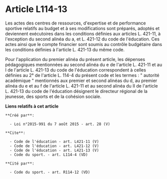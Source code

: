 # Article L114-13

Les actes des centres de ressources, d'expertise et de performance sportive relatifs au budget et à ses modifications sont
préparés, adoptés et deviennent exécutoires dans les conditions définies aux articles L. 421-11, à l'exception du second
alinéa du a, et L. 421-12 du code de l'éducation. Ces actes ainsi que le compte financier sont soumis au contrôle budgétaire
dans les conditions définies à l'article L. 421-13 du même code. 

Pour l'application du premier alinéa du présent article, les dépenses pédagogiques mentionnées au second alinéa du e de
l'article L. 421-11 et au I de l'article L. 421-13 du code de l'éducation correspondent à celles définies au 2° de l'article
L. 114-4 du présent code et les termes : " autorité académique " mentionnés aux premier et second alinéas du d, au premier
alinéa du e et au f de l'article L. 421-11 et au second alinéa du II de l'article L. 421-13 du code de l'éducation désignent
le directeur régional de la jeunesse, des sports et de la cohésion sociale.

**Liens relatifs à cet article**

	**Créé par**:

	  - Loi n°2015-991 du 7 août 2015 - art. 28 (V)

	**Cite**:

	  - Code de l'éducation - art. L421-11 (V)
	  - Code de l'éducation - art. L421-12 (V)
	  - Code de l'éducation - art. L421-13 (V)
	  - Code du sport. - art. L114-4 (VD)

	**Cité par**:

	  - Code du sport. - art. R114-12 (VD)

